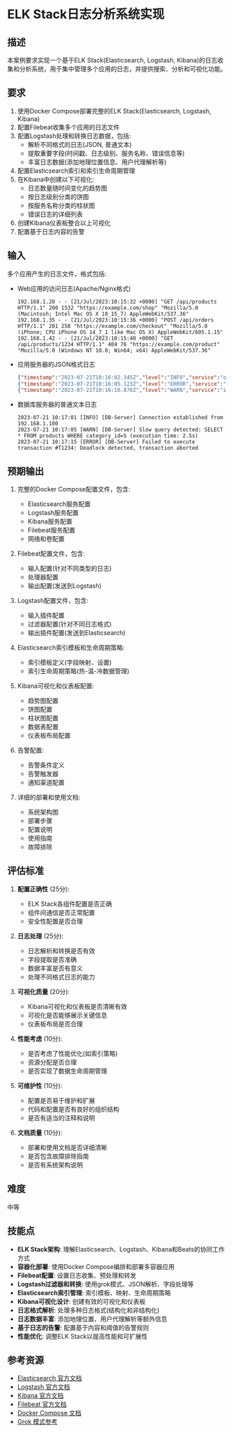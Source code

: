 # ELK Stack日志分析系统实现

## 描述

本案例要求实现一个基于ELK Stack(Elasticsearch, Logstash, Kibana)的日志收集和分析系统，用于集中管理多个应用的日志，并提供搜索、分析和可视化功能。

## 要求

1. 使用Docker Compose部署完整的ELK Stack(Elasticsearch, Logstash, Kibana)
2. 配置Filebeat收集多个应用的日志文件
3. 配置Logstash处理和转换日志数据，包括:
   - 解析不同格式的日志(JSON, 普通文本)
   - 提取重要字段(时间戳、日志级别、服务名称、错误信息等)
   - 丰富日志数据(添加地理位置信息、用户代理解析等)
4. 配置Elasticsearch索引和索引生命周期管理
5. 在Kibana中创建以下可视化:
   - 日志数量随时间变化的趋势图
   - 按日志级别分类的饼图
   - 按服务名称分类的柱状图
   - 错误日志的详细列表
6. 创建Kibana仪表板整合以上可视化
7. 配置基于日志内容的告警

## 输入

多个应用产生的日志文件，格式包括:
- Web应用的访问日志(Apache/Nginx格式)
  ```
  192.168.1.20 - - [21/Jul/2023:10:15:32 +0000] "GET /api/products HTTP/1.1" 200 1532 "https://example.com/shop" "Mozilla/5.0 (Macintosh; Intel Mac OS X 10_15_7) AppleWebKit/537.36"
  192.168.1.35 - - [21/Jul/2023:10:15:36 +0000] "POST /api/orders HTTP/1.1" 201 258 "https://example.com/checkout" "Mozilla/5.0 (iPhone; CPU iPhone OS 14_7_1 like Mac OS X) AppleWebKit/605.1.15"
  192.168.1.42 - - [21/Jul/2023:10:15:40 +0000] "GET /api/products/1234 HTTP/1.1" 404 76 "https://example.com/product" "Mozilla/5.0 (Windows NT 10.0; Win64; x64) AppleWebKit/537.36"
  ```

- 应用服务器的JSON格式日志
  ```json
  {"timestamp":"2023-07-21T10:16:02.345Z","level":"INFO","service":"order-service","message":"Order #12345 processed successfully","user_id":1001,"order_id":12345,"total_amount":129.99}
  {"timestamp":"2023-07-21T10:16:05.123Z","level":"ERROR","service":"payment-service","message":"Payment processing failed","user_id":1002,"order_id":12346,"error_code":"INVALID_CARD","error_details":"Card expired"}
  {"timestamp":"2023-07-21T10:16:10.876Z","level":"WARN","service":"inventory-service","message":"Low stock alert","product_id":5678,"current_stock":3,"threshold":5}
  ```

- 数据库服务器的普通文本日志
  ```
  2023-07-21 10:17:01 [INFO] [DB-Server] Connection established from 192.168.1.100
  2023-07-21 10:17:05 [WARN] [DB-Server] Slow query detected: SELECT * FROM products WHERE category_id=5 (execution time: 2.5s)
  2023-07-21 10:17:15 [ERROR] [DB-Server] Failed to execute transaction #T1234: Deadlock detected, transaction aborted
  ```

## 预期输出

1. 完整的Docker Compose配置文件，包含:
   - Elasticsearch服务配置
   - Logstash服务配置
   - Kibana服务配置
   - Filebeat服务配置
   - 网络和卷配置

2. Filebeat配置文件，包含:
   - 输入配置(针对不同类型的日志)
   - 处理器配置
   - 输出配置(发送到Logstash)

3. Logstash配置文件，包含:
   - 输入插件配置
   - 过滤器配置(针对不同日志格式)
   - 输出插件配置(发送到Elasticsearch)

4. Elasticsearch索引模板和生命周期策略:
   - 索引模板定义(字段映射、设置)
   - 索引生命周期策略(热-温-冷数据管理)

5. Kibana可视化和仪表板配置:
   - 趋势图配置
   - 饼图配置
   - 柱状图配置
   - 数据表配置
   - 仪表板布局配置

6. 告警配置:
   - 告警条件定义
   - 告警触发器
   - 通知渠道配置

7. 详细的部署和使用文档:
   - 系统架构图
   - 部署步骤
   - 配置说明
   - 使用指南
   - 故障排除

## 评估标准

1. **配置正确性** (25分):
   - ELK Stack各组件配置是否正确
   - 组件间通信是否正常配置
   - 安全性配置是否合理

2. **日志处理** (25分):
   - 日志解析和转换是否有效
   - 字段提取是否准确
   - 数据丰富是否有意义
   - 处理不同格式日志的能力

3. **可视化质量** (20分):
   - Kibana可视化和仪表板是否清晰有效
   - 可视化是否能够展示关键信息
   - 仪表板布局是否合理

4. **性能考虑** (10分):
   - 是否考虑了性能优化(如索引策略)
   - 资源分配是否合理
   - 是否实现了数据生命周期管理

5. **可维护性** (10分):
   - 配置是否易于维护和扩展
   - 代码和配置是否有良好的组织结构
   - 是否有适当的注释和说明

6. **文档质量** (10分):
   - 部署和使用文档是否详细清晰
   - 是否包含故障排除指南
   - 是否有系统架构说明

## 难度

中等

## 技能点

- **ELK Stack架构**: 理解Elasticsearch、Logstash、Kibana和Beats的协同工作方式
- **容器化部署**: 使用Docker Compose编排和部署多容器应用
- **Filebeat配置**: 设置日志收集、预处理和转发
- **Logstash过滤器和转换**: 使用grok模式、JSON解析、字段处理等
- **Elasticsearch索引管理**: 索引模板、映射、生命周期策略
- **Kibana可视化设计**: 创建有效的可视化和仪表板
- **日志格式解析**: 处理多种日志格式(结构化和非结构化)
- **日志数据丰富**: 添加地理位置、用户代理解析等额外信息
- **基于日志的告警**: 配置基于内容和阈值的告警规则
- **性能优化**: 调整ELK Stack以提高性能和可扩展性

## 参考资源

- [Elasticsearch 官方文档](https://www.elastic.co/guide/en/elasticsearch/reference/current/index.html)
- [Logstash 官方文档](https://www.elastic.co/guide/en/logstash/current/index.html)
- [Kibana 官方文档](https://www.elastic.co/guide/en/kibana/current/index.html)
- [Filebeat 官方文档](https://www.elastic.co/guide/en/beats/filebeat/current/index.html)
- [Docker Compose 文档](https://docs.docker.com/compose/)
- [Grok 模式参考](https://github.com/logstash-plugins/logstash-patterns-core/blob/main/patterns/grok-patterns)